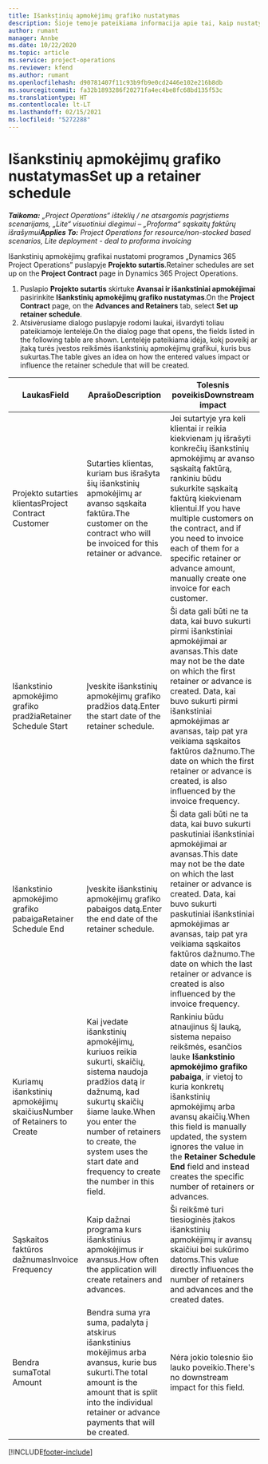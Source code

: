 ```yaml
---
title: Išankstinių apmokėjimų grafiko nustatymas
description: Šioje temoje pateikiama informacija apie tai, kaip nustatyti išankstinių apmokėjimų grafiką programoje „Project Operations”.
author: rumant
manager: Annbe
ms.date: 10/22/2020
ms.topic: article
ms.service: project-operations
ms.reviewer: kfend
ms.author: rumant
ms.openlocfilehash: d90781407f11c93b9fb9e0cd2446e102e216b8db
ms.sourcegitcommit: fa32b1893286f20271fa4ec4be8fc68bd135f53c
ms.translationtype: HT
ms.contentlocale: lt-LT
ms.lasthandoff: 02/15/2021
ms.locfileid: "5272288"
---
```

# <a name="set-up-a-retainer-schedule"></a><span data-ttu-id="7da68-103">Išankstinių apmokėjimų grafiko nustatymas</span><span class="sxs-lookup"><span data-stu-id="7da68-103">Set up a retainer schedule</span></span>

<span data-ttu-id="7da68-104">_**Taikoma:** „Project Operations“ išteklių / ne atsargomis pagrįstiems scenarijams, „Lite“ visuotiniui diegimui – „Proforma“ sąskaitų faktūrų išrašymui_</span><span class="sxs-lookup"><span data-stu-id="7da68-104">_**Applies To:** Project Operations for resource/non-stocked based scenarios, Lite deployment - deal to proforma invoicing_</span></span>

<span data-ttu-id="7da68-105">Išankstinių apmokėjimų grafikai nustatomi programos „Dynamics 365 Project Operations” puslapyje **Projekto sutartis**.</span><span class="sxs-lookup"><span data-stu-id="7da68-105">Retainer schedules are set up on the **Project Contract** page in Dynamics 365 Project Operations.</span></span>

1. <span data-ttu-id="7da68-106">Puslapio **Projekto sutartis** skirtuke **Avansai ir išankstiniai apmokėjimai** pasirinkite **Išankstinių apmokėjimų grafiko nustatymas**.</span><span class="sxs-lookup"><span data-stu-id="7da68-106">On the **Project Contract** page, on the **Advances and Retainers** tab, select **Set up retainer schedule**.</span></span>
2. <span data-ttu-id="7da68-107">Atsivėrusiame dialogo puslapyje rodomi laukai, išvardyti toliau pateikiamoje lentelėje.</span><span class="sxs-lookup"><span data-stu-id="7da68-107">On the dialog page that opens, the fields listed in the following table are shown.</span></span> <span data-ttu-id="7da68-108">Lentelėje pateikiama idėja, kokį poveikį ar įtaką turės įvestos reikšmės išankstinių apmokėjimų grafikui, kuris bus sukurtas.</span><span class="sxs-lookup"><span data-stu-id="7da68-108">The table gives an idea on how the entered values impact or influence the retainer schedule that will be created.</span></span>

| <span data-ttu-id="7da68-109">Laukas</span><span class="sxs-lookup"><span data-stu-id="7da68-109">Field</span></span> | <span data-ttu-id="7da68-110">Aprašo</span><span class="sxs-lookup"><span data-stu-id="7da68-110">Description</span></span> | <span data-ttu-id="7da68-111">Tolesnis poveikis</span><span class="sxs-lookup"><span data-stu-id="7da68-111">Downstream impact</span></span> |
| --- | --- | --- |
| <span data-ttu-id="7da68-112">Projekto sutarties klientas</span><span class="sxs-lookup"><span data-stu-id="7da68-112">Project Contract Customer</span></span> | <span data-ttu-id="7da68-113">Sutarties klientas, kuriam bus išrašyta šių išankstinių apmokėjimų ar avanso sąskaita faktūra.</span><span class="sxs-lookup"><span data-stu-id="7da68-113">The customer on the contract who will be invoiced for this retainer or advance.</span></span> | <span data-ttu-id="7da68-114">Jei sutartyje yra keli klientai ir reikia kiekvienam jų išrašyti konkrečių išankstinių apmokėjimų ar avanso sąskaitą faktūrą, rankiniu būdu sukurkite sąskaitą faktūrą kiekvienam klientui.</span><span class="sxs-lookup"><span data-stu-id="7da68-114">If you have multiple customers on the contract, and if you need to invoice each of them for a specific retainer or advance amount, manually create one invoice for each customer.</span></span> |
| <span data-ttu-id="7da68-115">Išankstinio apmokėjimo grafiko pradžia</span><span class="sxs-lookup"><span data-stu-id="7da68-115">Retainer Schedule Start</span></span> | <span data-ttu-id="7da68-116">Įveskite išankstinių apmokėjimų grafiko pradžios datą.</span><span class="sxs-lookup"><span data-stu-id="7da68-116">Enter the start date of the retainer schedule.</span></span> | <span data-ttu-id="7da68-117">Ši data gali būti ne ta data, kai buvo sukurti pirmi išankstiniai apmokėjimai ar avansas.</span><span class="sxs-lookup"><span data-stu-id="7da68-117">This date may not be the date on which the first retainer or advance is created.</span></span> <span data-ttu-id="7da68-118">Data, kai buvo sukurti pirmi išankstiniai apmokėjimas ar avansas, taip pat yra veikiama sąskaitos faktūros dažnumo.</span><span class="sxs-lookup"><span data-stu-id="7da68-118">The date on which the first retainer or advance is created, is also influenced by the invoice frequency.</span></span> |
| <span data-ttu-id="7da68-119">Išankstinio apmokėjimo grafiko pabaiga</span><span class="sxs-lookup"><span data-stu-id="7da68-119">Retainer Schedule End</span></span> | <span data-ttu-id="7da68-120">Įveskite išankstinių apmokėjimų grafiko pabaigos datą.</span><span class="sxs-lookup"><span data-stu-id="7da68-120">Enter the end date of the retainer schedule.</span></span> | <span data-ttu-id="7da68-121">Ši data gali būti ne ta data, kai buvo sukurti paskutiniai išankstiniai apmokėjimai ar avansas.</span><span class="sxs-lookup"><span data-stu-id="7da68-121">This date may not be the date on which the last retainer or advance is created.</span></span> <span data-ttu-id="7da68-122">Data, kai buvo sukurti paskutiniai išankstiniai apmokėjimas ar avansas, taip pat yra veikiama sąskaitos faktūros dažnumo.</span><span class="sxs-lookup"><span data-stu-id="7da68-122">The date on which the last retainer or advance is created is also influenced by the invoice frequency.</span></span> |
| <span data-ttu-id="7da68-123">Kuriamų išankstinių apmokėjimų skaičius</span><span class="sxs-lookup"><span data-stu-id="7da68-123">Number of Retainers to Create</span></span> | <span data-ttu-id="7da68-124">Kai įvedate išankstinių apmokėjimų, kuriuos reikia sukurti, skaičių, sistema naudoja pradžios datą ir dažnumą, kad sukurtų skaičių šiame lauke.</span><span class="sxs-lookup"><span data-stu-id="7da68-124">When you enter the number of retainers to create, the system uses the start date and frequency to create the number in this field.</span></span> | <span data-ttu-id="7da68-125">Rankiniu būdu atnaujinus šį lauką, sistema nepaiso reikšmės, esančios lauke **Išankstinio apmokėjimo grafiko pabaiga**, ir vietoj to kuria konkretų išankstinių apmokėjimų arba avansų akaičių.</span><span class="sxs-lookup"><span data-stu-id="7da68-125">When this field is manually updated, the system ignores the value in the **Retainer Schedule End** field and instead creates the specific number of retainers or advances.</span></span> |
| <span data-ttu-id="7da68-126">Sąskaitos faktūros dažnumas</span><span class="sxs-lookup"><span data-stu-id="7da68-126">Invoice Frequency</span></span> | <span data-ttu-id="7da68-127">Kaip dažnai programa kurs išankstinius apmokėjimus ir avansus.</span><span class="sxs-lookup"><span data-stu-id="7da68-127">How often the application will create retainers and advances.</span></span> | <span data-ttu-id="7da68-128">Ši reikšmė turi tiesioginės įtakos išankstinių apmokėjimų ir avansų skaičiui bei sukūrimo datoms.</span><span class="sxs-lookup"><span data-stu-id="7da68-128">This value directly influences the number of retainers and advances and the created dates.</span></span> |
| <span data-ttu-id="7da68-129">Bendra suma</span><span class="sxs-lookup"><span data-stu-id="7da68-129">Total Amount</span></span> | <span data-ttu-id="7da68-130">Bendra suma yra suma, padalyta į atskirus išankstinius mokėjimus arba avansus, kurie bus sukurti.</span><span class="sxs-lookup"><span data-stu-id="7da68-130">The total amount is the amount that is split into the individual retainer or advance payments that will be created.</span></span> | <span data-ttu-id="7da68-131">Nėra jokio tolesnio šio lauko poveikio.</span><span class="sxs-lookup"><span data-stu-id="7da68-131">There's no downstream impact for this field.</span></span> |


[!INCLUDE[footer-include](../../includes/footer-banner.md)]